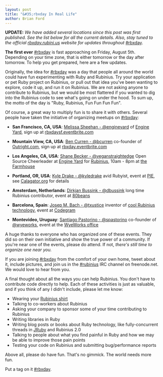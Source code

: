 ```yaml
---
layout: post
title: "&#35;rbxday In Real Life"
author: Brian Ford
---
```


**UPDATE:** _We have added several locations since this post was first
published. See the list below for all the current details. Also, stay tuned to
the official [rbxday.rubini.us](http://rbxday.rubini.us) website for updates
throughout_ [#rbxday](https://twitter.com/#!/search/%23rbxday).

**The first ever** [#rbxday](https://twitter.com/#!/search/%23rbxday) is fast
approaching on Friday, August 5th. Depending on your time zone, that is either
tomorrow or the day after tomorrow. To help you get prepared, here are a few
updates.

Originally, the idea for [#rbxday](https://twitter.com/#!/search/%23rbxday)
was a day that people all around the world could have fun experimenting with
Ruby and Rubinius. Try your application or pet Ruby project on Rubinius, or
pull out that idea you've been wanting to explore, code it up, and run it on
Rubinius. We are not asking anyone to contribute to Rubinius, but we would be
most flattered if you wanted to dig into the Rubinius code to see what's going
on under the hood. To sum up, the motto of the day is "Ruby, Rubinius, Fun Fun Fun Fun".

Of course, a great way to multiply fun is to share it with others. Several
people have taken the initiative of organizing meetups on
[#rbxday](https://twitter.com/#!/search/%23rbxday):

* **San Francisco, CA, USA**: [Melissa Sheehan - @engineyard](http://twitter.com/engineyard)
  of [Engine Yard](http://engineyard.com), sign up at [rbxdaysf.eventbrite.com](http://rbxdaysf.eventbrite.com/)

* **Mountain View, CA, USA**: [Ben Curren - @bcurren](http://twitter.com/bcurren) co-founder
  of [Outright.com](http://outright.com),
  sign up at [rbxday.eventbrite.com](http://rbxday.eventbrite.com/)

* **Los Angeles, CA, USA**: [Shane Becker - @veganstraightedge](http://twitter.com/veganstraightedge)
  Open Source Cheerleader at [Engine Yard](http://engineyard.com)
  for [Rubinius](http://rubini.us), 10am - 8pm at
  [the Farmhouse](http://farmhouse.la)

* **Portland, OR, USA**: [Kyle Drake - @kyledrake](http://twitter.com/kyledrake)
  avid Rubyist, event at [PIE](http://piepdx.com), see
  [Calagator.org](http://calagator.org/events/1250461183) for details

* **Amsterdam, Netherlands**: [Dirkjan Bussink - @dbussink](http://twitter.com/dbussink)
  long time Rubinius contributor, event at
  [80beans](http://80beans.com/en/blog/2011/07/29/rbxday-at-the-80beans-office)

* **Barcelona, Spain**: [Josep M. Bach - @txustice](http://twitter.com/txustice) inventor of
  [cool Rubinius technology](http://blog.txustice.me/2011/06/rexpl-interactive-bytecode-console-for-rubinius),
  event at [Codegram](http://blog.codegram.com/2011/8/celebrate-rbxday-with-us-at-codegram)

* **Montevideo, Uruguay**: [Santiago Pastorino - @spastorino](http://twitter.com/spastorino)
  co-founder of [@wyeworks](http://twitter.com/wyeworks), event at the [WyeWorks office](http://www.wyeworks.com/)

A huge thanks to everyone who has organized one of these events. They did so
on their own initiative and show the true power of a community. If you're near
one of the events, please do attend. If not, *there's still time to organize
one near you.*

If you are joining [#rbxday](http://twitter.com/#!/search/%23rbxday) from the
comfort of your own home, tweet about it, include pictures, and join us in
the [\#rubinius](irc://irc.freenode.net#rubinius) IRC channel on freenode.net.
We would love to hear from you.

A final thought about all the ways you can help Rubinius. You don't have to
contribute code directly to help. Each of these activities is just as
valuable, and if you think of any I didn't include, please let me know:

* Wearing your [Rubinius shirt](http://rubini.us/2011/05/26/rubinius-rewards)
* Talking to co-workers about Rubinius
* Asking your company to sponsor some of your time contributing to Rubinius
* Writing libraries in Ruby
* Writing blog posts or books about Ruby technology, like fully-concurrent
  threads in [JRuby](http://jruby.org) and Rubinius 2.0
* Talking to people about what you find painful in Ruby and how we may be able
  to improve those pain points
* Testing your code on Rubinius and submitting bug/performance reports

Above all, please do have fun. That's no gimmick. The world needs more fun.

Put a tag on it [#rbxday](http://twitter.com/#!/search/%23rbxday).
